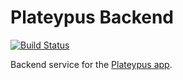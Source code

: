# Plateypus Backend

[![Build Status](https://travis-ci.org/Geologik/plateypus-backend.svg?branch=master)](https://travis-ci.org/Geologik/plateypus-backend)

Backend service for the [Plateypus app](https://github.com/Geologik/plateypus).
